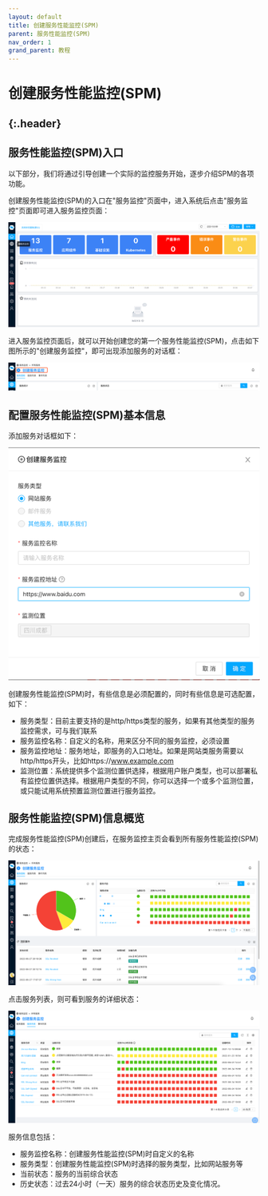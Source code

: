 ```yaml
---
layout: default
title: 创建服务性能监控(SPM)
parent: 服务性能监控(SPM)
nav_order: 1
grand_parent: 教程
---
```


# 创建服务性能监控(SPM)
{:.header}
---
## 服务性能监控(SPM)入口
以下部分，我们将通过引导创建一个实际的监控服务开始，逐步介绍SPM的各项功能。

创建服务性能监控(SPM)的入口在"服务监控"页面中，进入系统后点击"服务监控"页面即可进入服务监控页面：

![spm-start.png](/assets/images/tutorial/spm/spm-start.png)

进入服务监控页面后，就可以开始创建您的第一个服务性能监控(SPM)，点击如下图所示的"创建服务监控"，即可出现添加服务的对话框：

![spm-create.png](/assets/images/tutorial/spm/spm-create.png)

## 配置服务性能监控(SPM)基本信息

添加服务对话框如下：

![spm-add.png](/assets/images/tutorial/first/spm_add.png)

创建服务性能监控(SPM)时，有些信息是必须配置的，同时有些信息是可选配置，如下：
- 服务类型：目前主要支持的是http/https类型的服务，如果有其他类型的服务监控需求，可与我们联系
- 服务监控名称：自定义的名称，用来区分不同的服务监控，必须设置
- 服务监控地址：服务地址，即服务的入口地址。如果是网站类服务需要以http/https开头，比如https://www.example.com
- 监测位置：系统提供多个监测位置供选择，根据用户账户类型，也可以部署私有监控位置供选择。根据用户类型的不同，你可以选择一个或多个监测位置，或只能试用系统预置监测位置进行服务监控。

## 服务性能监控(SPM)信息概览
完成服务性能监控(SPM)创建后，在服务监控主页会看到所有服务性能监控(SPM)的状态：

![spm-stats.png](/assets/images/tutorial/spm/spm-stats.png)

点击服务列表，则可看到服务的详细状态：

![spm-list.png](/assets/images/tutorial/spm/spm-list.png)

服务信息包括：
- 服务监控名称：创建服务性能监控(SPM)时自定义的名称
- 服务类型：创建服务性能监控(SPM)时选择的服务类型，比如网站服务等
- 当前状态：服务的当前综合状态
- 历史状态：过去24小时（一天）服务的综合状态历史及变化情况。
